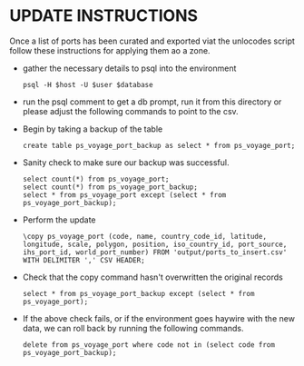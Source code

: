 # UPDATE INSTRUCTIONS

Once a list of ports has been curated and exported viat the unlocodes script
follow these instructions for applying them ao a zone.


*   gather the necessary details to psql into the environment

    `psql -H $host -U $user $database`

*   run the psql comment to get a db prompt, run it from this directory or please
    adjust the following commands to point to the csv.

*   Begin by taking a backup of the table

    `create table ps_voyage_port_backup as select * from ps_voyage_port;`

*   Sanity check to make sure our backup was successful.

    ```
    select count(*) from ps_voyage_port;
    select count(*) from ps_voyage_port_backup;
    select * from ps_voyage_port except (select * from ps_voyage_port_backup);
    ```

*   Perform the update

    `\copy ps_voyage_port (code, name, country_code_id, latitude, longitude, scale, polygon, position, iso_country_id, port_source, ihs_port_id, world_port_number) FROM 'output/ports_to_insert.csv' WITH DELIMITER ',' CSV HEADER;`

*   Check that the copy command hasn't overwritten the original records

    `select * from ps_voyage_port_backup except (select * from ps_voyage_port);`

*   If the above check fails, or if the environment goes haywire with the new
    data, we can roll back by running the following commands.

    `delete from ps_voyage_port where code not in (select code from ps_voyage_port_backup);`